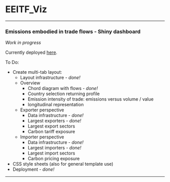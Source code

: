 # EEITF_Viz

---
  ### Emissions embodied in trade flows - Shiny dashboard
  
  *Work in progress*
  
  Currently deployed [here](https://mhm1g11.shinyapps.io/eeitf_viz/).
  
  To Do:
  
  * Create multi-tab layout:
    * Layout infrastructure - _done!_
    * Overview
      * Chord diagram with flows - _done!_
      * Country selection returning profile
      * Emission intensity of trade: emissions versus volume / value
      * longitudinal representation
    * Exporter perspective
      * Data infrastructure - _done!_
      * Largest exporters - _done!_
      * Largest export sectors
      * Carbon tariff exposure
    * Importer perspective
      * Data infrastructure - _done!_
      * Largest importers - _done!_
      * Largest import sectors
      * Carbon pricing exposure
  * CSS style sheets (also for general template use)
  * Deployment - _done!_

---
  
  
  